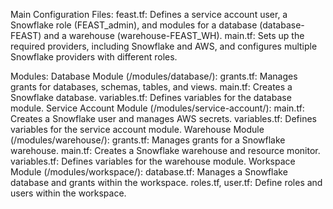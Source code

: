 Main Configuration Files:
feast.tf: Defines a service account user, a Snowflake role (FEAST_admin), and modules for a database (database-FEAST) and a warehouse (warehouse-FEAST_WH).
main.tf: Sets up the required providers, including Snowflake and AWS, and configures multiple Snowflake providers with different roles.

Modules:
Database Module (/modules/database/):
grants.tf: Manages grants for databases, schemas, tables, and views.
main.tf: Creates a Snowflake database.
variables.tf: Defines variables for the database module.
Service Account Module (/modules/service-account/):
main.tf: Creates a Snowflake user and manages AWS secrets.
variables.tf: Defines variables for the service account module.
Warehouse Module (/modules/warehouse/):
grants.tf: Manages grants for a Snowflake warehouse.
main.tf: Creates a Snowflake warehouse and resource monitor.
variables.tf: Defines variables for the warehouse module.
Workspace Module (/modules/workspace/):
database.tf: Manages a Snowflake database and grants within the workspace.
roles.tf, user.tf: Define roles and users within the workspace.